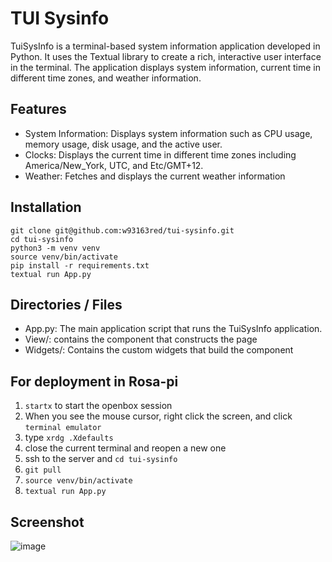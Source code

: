 # TUI Sysinfo

TuiSysInfo is a terminal-based system information application developed in Python. It uses the Textual library to create a rich, interactive user interface in the terminal. The application displays system information, current time in different time zones, and weather information.

## Features
- System Information: Displays system information such as CPU usage, memory usage, disk usage, and the active user.
- Clocks: Displays the current time in different time zones including America/New_York, UTC, and Etc/GMT+12.
- Weather: Fetches and displays the current weather information

## Installation

```
git clone git@github.com:w93163red/tui-sysinfo.git
cd tui-sysinfo
python3 -m venv venv
source venv/bin/activate
pip install -r requirements.txt
textual run App.py
```

## Directories / Files
- App.py: The main application script that runs the TuiSysInfo application.
- View/: contains the component that constructs the page
- Widgets/: Contains the custom widgets that build the component

## For deployment in Rosa-pi

1. `startx` to start the openbox session
2. When you see the mouse cursor, right click the screen, and click `terminal emulator`
3. type `xrdg .Xdefaults`
4. close the current terminal and reopen a new one 
5. ssh to the server and `cd tui-sysinfo`
6. `git pull`
7. `source venv/bin/activate`
8. `textual run App.py`


## Screenshot

![image](https://github.com/rosalab/tui-sysinfo/assets/7308728/89d7c85c-a958-41ab-ae70-c3eabccbc150)
